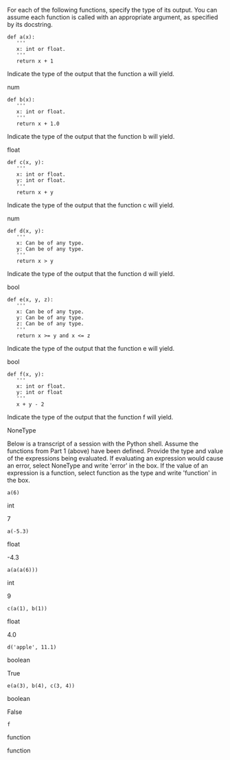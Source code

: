 For each of the following functions, specify the type of its output. You can assume each function is called with an appropriate argument, as specified by its docstring.

```
def a(x):
   '''
   x: int or float.
   '''
   return x + 1
```

Indicate the type of the output that the function a will yield. 

num

```
def b(x):
   '''
   x: int or float.
   '''
   return x + 1.0
```

Indicate the type of the output that the function b will yield.

float

```
def c(x, y):
   '''
   x: int or float. 
   y: int or float.
   '''
   return x + y
```

Indicate the type of the output that the function c will yield.

num

```
def d(x, y):
   '''
   x: Can be of any type.
   y: Can be of any type.
   '''
   return x > y
```

Indicate the type of the output that the function d will yield.

bool

```
def e(x, y, z):
   '''
   x: Can be of any type.
   y: Can be of any type.
   z: Can be of any type.
   '''
   return x >= y and x <= z
```

Indicate the type of the output that the function e will yield.

bool

```
def f(x, y):
   '''
   x: int or float.
   y: int or float
   '''
   x + y - 2
```

Indicate the type of the output that the function f will yield.

NoneType

Below is a transcript of a session with the Python shell. Assume the functions from Part 1 (above) have been defined. Provide the type and value of the expressions being evaluated. If evaluating an expression would cause an error, select NoneType and write 'error' in the box. If the value of an expression is a function, select function as the type and write 'function' in the box.

`a(6)`

int

7

`a(-5.3)`

float

-4.3

`a(a(a(6)))`

int

9

`c(a(1), b(1))`

float

4.0

`d('apple', 11.1)`

boolean

True

`e(a(3), b(4), c(3, 4))`

boolean

False

`f`

function

function


